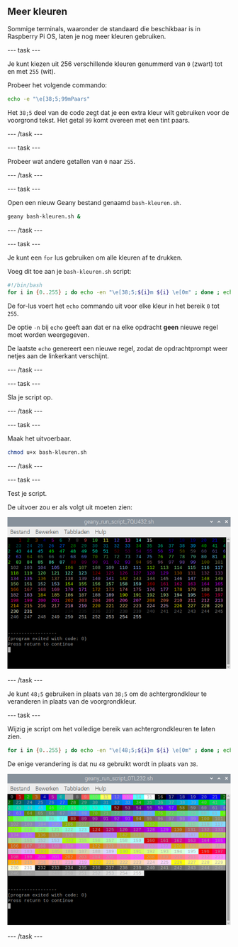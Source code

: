 ## Meer kleuren

Sommige terminals, waaronder de standaard die beschikbaar is in Raspberry Pi OS, laten je nog meer kleuren gebruiken.

--- task ---

Je kunt kiezen uit 256 verschillende kleuren genummerd van `0` (zwart) tot en met `255` (wit).

Probeer het volgende commando:

```bash
echo -e "\e[38;5;99mPaars"
```

Het `38;5` deel van de code zegt dat je een extra kleur wilt gebruiken voor de voorgrond tekst. Het getal `99` komt overeen met een tint paars.

--- /task ---

--- task ---

Probeer wat andere getallen van `0` naar `255`.

--- /task ---

--- task ---

Open een nieuw Geany bestand genaamd `bash-kleuren.sh`.

```bash
geany bash-kleuren.sh &
```

--- /task ---

--- task ---

Je kunt een `for` lus gebruiken om alle kleuren af te drukken.

Voeg dit toe aan je `bash-kleuren.sh` script:

```bash
#!/bin/bash
for i in {0..255} ; do echo -en "\e[38;5;${i}m ${i} \e[0m" ; done ; echo
```

De for-lus voert het `echo` commando uit voor elke kleur in het bereik `0` tot `255`.

De optie `-n` bij `echo` geeft aan dat er na elke opdracht **geen** nieuwe regel moet worden weergegeven.

De laatste `echo` genereert een nieuwe regel, zodat de opdrachtprompt weer netjes aan de linkerkant verschijnt.

--- /task ---

--- task ---

Sla je script op.

--- /task ---

--- task ---

Maak het uitvoerbaar.

```bash
chmod u+x bash-kleuren.sh
```

--- /task ---

--- task ---

Test je script.

De uitvoer zou er als volgt uit moeten zien:

![Gekleurde getallen](images/command-256-foreground.png)

--- /task ---

Je kunt `48;5` gebruiken in plaats van `38;5` om de achtergrondkleur te veranderen in plaats van de voorgrondkleur.

--- task ---

Wijzig je script om het volledige bereik van achtergrondkleuren te laten zien.

```bash
for i in {0..255} ; do echo -en "\e[48;5;${i}m ${i} \e[0m" ; done ; echo
```

De enige verandering is dat nu `48` gebruikt wordt in plaats van `38`.

![Gekleurde getallen](images/command-256-background.png)

--- /task ---
